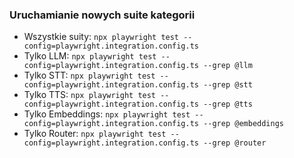 ### Uruchamianie nowych suite kategorii

- Wszystkie suity: `npx playwright test --config=playwright.integration.config.ts`
- Tylko LLM: `npx playwright test --config=playwright.integration.config.ts --grep @llm`
- Tylko STT: `npx playwright test --config=playwright.integration.config.ts --grep @stt`
- Tylko TTS: `npx playwright test --config=playwright.integration.config.ts --grep @tts`
- Tylko Embeddings: `npx playwright test --config=playwright.integration.config.ts --grep @embeddings`
- Tylko Router: `npx playwright test --config=playwright.integration.config.ts --grep @router`
